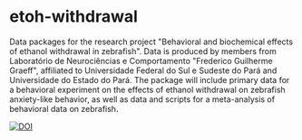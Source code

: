 # etoh-withdrawal
Data packages for the research project "Behavioral and biochemical effects of ethanol withdrawal in zebrafish". Data is produced by members from Laboratório de Neurociências e Comportamento "Frederico Guilherme Graeff", affiliated to Universidade Federal do Sul e Sudeste do Pará and Universidade do Estado do Pará.
The package will include primary data for a behavioral experiment on the effects of ethanol withdrawal on zebrafish anxiety-like behavior, as well as data and scripts for a meta-analysis of behavioral data on zebrafish.

[![DOI](https://zenodo.org/badge/95811139.svg)](https://zenodo.org/badge/latestdoi/95811139)
